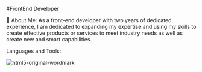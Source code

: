 
#FrontEnd Developer

📌 About Me:
As a front-end developer with two years of dedicated experience, I am dedicated to expanding my expertise and using my skills to create effective products or services to meet industry needs as well as create new and smart capabilities.


Languages and Tools:

![html5-original-wordmark](https://github.com/user-attachments/assets/9ae41355-6087-44cb-8297-483136256efc)
